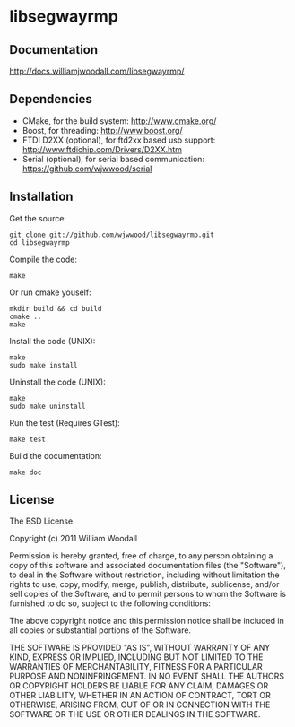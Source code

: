 # libsegwayrmp

## Documentation

http://docs.williamjwoodall.com/libsegwayrmp/

## Dependencies

* CMake, for the build system: http://www.cmake.org/
* Boost, for threading: http://www.boost.org/
* FTDI D2XX (optional), for ftd2xx based usb support: http://www.ftdichip.com/Drivers/D2XX.htm
* Serial (optional), for serial based communication: https://github.com/wjwwood/serial

## Installation

Get the source:

    git clone git://github.com/wjwwood/libsegwayrmp.git
    cd libsegwayrmp

Compile the code:

    make

Or run cmake youself:

    mkdir build && cd build
    cmake ..
    make

Install the code (UNIX):

    make
    sudo make install

Uninstall the code (UNIX):

    make
    sudo make uninstall

Run the test (Requires GTest):

    make test

Build the documentation:

    make doc

## License

The BSD License

Copyright (c) 2011 William Woodall

Permission is hereby granted, free of charge, to any person obtaining a copy
of this software and associated documentation files (the "Software"), to deal
in the Software without restriction, including without limitation the rights
to use, copy, modify, merge, publish, distribute, sublicense, and/or sell
copies of the Software, and to permit persons to whom the Software is
furnished to do so, subject to the following conditions:

The above copyright notice and this permission notice shall be included in
all copies or substantial portions of the Software.

THE SOFTWARE IS PROVIDED "AS IS", WITHOUT WARRANTY OF ANY KIND, EXPRESS OR
IMPLIED, INCLUDING BUT NOT LIMITED TO THE WARRANTIES OF MERCHANTABILITY,
FITNESS FOR A PARTICULAR PURPOSE AND NONINFRINGEMENT. IN NO EVENT SHALL THE
AUTHORS OR COPYRIGHT HOLDERS BE LIABLE FOR ANY CLAIM, DAMAGES OR OTHER
LIABILITY, WHETHER IN AN ACTION OF CONTRACT, TORT OR OTHERWISE, ARISING FROM,
OUT OF OR IN CONNECTION WITH THE SOFTWARE OR THE USE OR OTHER DEALINGS IN
THE SOFTWARE.
